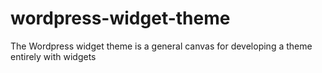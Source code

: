# wordpress-widget-theme
The Wordpress widget theme is a general canvas for developing a theme entirely with widgets